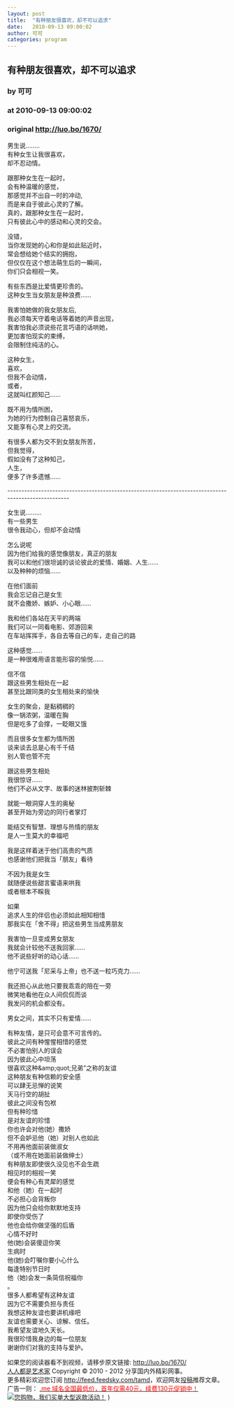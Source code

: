 ```yaml
---
layout: post
title:  "有种朋友很喜欢，却不可以追求"
date:   2010-09-13 09:00:02
author: 可可
categories: program
---
```


## 有种朋友很喜欢，却不可以追求
### by 可可
### at 2010-09-13 09:00:02
### original <http://luo.bo/1670/>

<p>男生说........<br> 有种女生让我很喜欢，<br> 却不忍动情。</p><p>跟那种女生在一起时，<br> 会有种温暖的感觉，<br> 那感觉并不出自一时的冲动,<br> 而是来自于彼此心灵的了解。<br> 真的，跟那种女生在一起时，<br> 只有彼此心中的感动和心灵的交会。</p><p>没错，<br> 当你发现她的心和你是如此贴近时，<br> 常会想给她个结实的拥抱，<br> 但仅仅在这个想法萌生后的一瞬间，<br> 你们只会相视一笑。<span></span></p><p>有些东西是比爱情更珍贵的。<br> 这种女生当女朋友是种浪费……</p><p>我害怕她做的我女朋友后,<br> 我必须每天守着电话等着她的声音出现，<br> 我害怕我必须说些花言巧语的话哄她，<br> 更加害怕现实的束缚，<br> 会限制住纯洁的心。</p><p>这种女生，<br> 喜欢，<br> 但我不会动情，<br> 或者，<br> 这就叫红颜知己……</p><p>既不用为情所困，<br> 为她的行为控制自己喜怒哀乐，<br> 又能享有心灵上的交流。</p><p>有很多人都为交不到女朋友所苦，<br> 但我觉得，<br> 假如没有了这种知己，<br> 人生，<br> 便多了许多遗憾……</p><p>----------------------------------------------------------------------------------------------------</p><p>女生说.........<br> 有一些男生<br> 很令我动心，但却不会动情</p><p>怎么说呢<br> 因为他们给我的感觉像朋友，真正的朋友<br> 我可以和他们很坦诚的谈论彼此的爱情、婚姻、人生……<br> 以及种种的烦恼……</p><p>在他们面前<br> 我会忘记自己是女生<br> 就不会撒娇、嫉妒、小心眼……</p><p>我和他们各站在天平的两端<br> 我们可以一同看电影、郊游回来<br> 在车站挥挥手，各自去等自己的车，走自己的路</p><p>这种感觉……<br> 是一种很难用语言能形容的愉悦……</p><p>信不信<br> 跟这些男生相处在一起<br> 甚至比跟同类的女生相处来的愉快</p><p>女生的聚会，是黏稠稠的<br> 像一锅浓粥，温暖在胸<br> 但是吃多了会撑，一眨眼又饿</p><p>而且很多女生都为情所困<br> 谈来谈去总是心有千千结<br> 别人管也管不完</p><p>跟这些男生相处<br> 我很惊讶……<br> 他们不必从文字、故事的迷林披荆斩棘</p><p>就能一眼洞穿人生的奥秘<br> 甚至开始为旁边的同行者掌灯</p><p>能结交有智慧、理想与热情的朋友<br> 是人一生莫大的幸福吧</p><p>我是这样着迷于他们高贵的气质<br> 也感谢他们把我当「朋友」看待</p><p>不因为我是女生<br> 就随便说些甜言蜜语来哄我<br> 或者根本不睬我</p><p>如果<br> 追求人生的伴侣也必须如此相知相惜<br> 那我实在「舍不得」把这些男生当成男朋友</p><p>我害怕一旦变成男女朋友<br> 我就会计较他不送我回家……<br> 他不说些好听的动心话……</p><p>他宁可送我「尼采与上帝」也不送一粒巧克力……</p><p>我还担心从此他只要我乖乖的陪在一旁<br> 微笑地看他在众人间侃侃而谈<br> 我发问的机会都没有。</p><p>男女之间，其实不只有爱情……</p><p>有种友情，是只可会意不可言传的。<br> 彼此之间有种惺惺相惜的感觉<br> 不必害怕别人的误会<br> 因为彼此心中坦荡<br> 很喜欢这种&amp;amp;quot;兄弟”之称的友谊<br> 这种朋友有种信赖的安全感<br> 可以肆无忌惮的说笑<br> 天马行空的胡扯<br> 彼此之间没有包袱<br> 但有种珍惜<br> 是对友谊的珍惜<br> 你也许会对他(她）撒娇<br> 但不会妒忌他（她）对别人也如此<br> 不用再他面前装做淑女<br> （或不用在她面前装做绅士）<br> 有种朋友即使很久没见也不会生疏<br> 相见时的相视一笑<br> 便会有种心有灵犀的感觉<br> 和他（她）在一起时<br> 不必担心会背叛你<br> 因为他只会给你默默地支持<br> 即使你受伤了<br> 他也会给你做坚强的后盾<br> 心情不好时<br> 他(她)会装傻逗你笑<br> 生病时<br> 他(她)会叮嘱你要小心什么<br> 每逢特别节日时<br> 他（她)会发一条简信祝福你<br> 。<br> 很多人都希望有这种友谊<br> 因为它不需要负担与责任<br> 我想这种友谊也要讲机缘吧<br> 友谊也需要关心、谅解、信任。<br> 我希望友谊地久天长。<br> 我很珍惜我身边的每一位朋友<br> 谢谢你们对我的支持与爱护。</p><p>如果您的阅读器看不到视频，请移步原文链接: <a href="http://luo.bo/1670/">http://luo.bo/1670/</a> <br> <a href="http://luo.bo/">人人都是艺术家</a> Copyright ©   2010 - 2012 分享国内外精彩网事。<br> 更多精彩欢迎您订阅 <a href="http://feed.feedsky.com/tamd">http://feed.feedsky.com/tamd</a>，欢迎网友<a href="http://luo.bo/delivery/">投稿</a>推荐文章。<br> 广告一则： <a href="http://zi.mu/domain"><font color="red">.me 域名全国最低价，首年仅需40元，续费130元促销中！</font></a><br> <a href="http://8.nf/1ww" title="您购物，我们买单大型返款活动！"><img src="http://dulei.si/files/d31ce66350773894f74b3b7a68258321.gif" alt="您购物，我们买单大型返款活动！" title="您购物，我们买单大型返款活动！" border="0"></a> )</p>